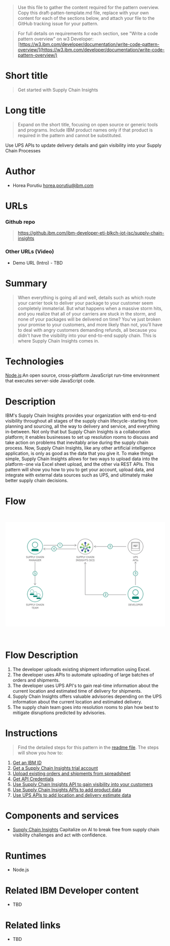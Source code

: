 > Use this file to gather the content required for the pattern overview. Copy this draft-patten-template.md file, replace with your own content for each of the sections below, and attach your file to the GitHub tracking issue for your pattern.

> For full details on requirements for each section, see "Write a code pattern overview" on w3 Developer: [https://w3.ibm.com/developer/documentation/write-code-pattern-overview/](https://w3.ibm.com/developer/documentation/write-code-pattern-overview/)

# Short title

> Get started with Supply Chain Insights

# Long title

> Expand on the short title, focusing on open source or generic tools and programs. Include IBM product names only if that product is required in the pattern and cannot be substituted.

Use UPS APIs to update delivery details and gain visibility into your Supply Chain Processes   

# Author

* Horea Porutiu <horea.porutiu@ibm.com>

# URLs

### Github repo

> https://github.ibm.com/ibm-developer-eti-blkch-iot-isc/supply-chain-insights

### Other URLs (Video)

* Demo URL (Intro) - TBD

# Summary

> When everything is going all and well, details such as which route your carrier took to deliver your package to your customer seem completely immaterial. But what happens when a massive storm hits, and you realize that all of your carriers are stuck in the storm, and none of your packages will be delivered on time? You've just broken your promise to your customers, and more likely than not, you'll have to deal with angry customers demanding refunds, all because you didn't have the visibility into your end-to-end supply chain. This is where Supply Chain Insights comes in.

# Technologies

[Node.js](https://nodejs.org/en/):An open source, cross-platform JavaScript run-time environment that executes server-side JavaScript code.

# Description
IBM's Supply Chain Insights provides your organization with end-to-end visibility throughout all stages of the supply chain lifecycle - starting from planning and sourcing, all the way to delivery and service, and everything in-between. Not only that but Supply Chain Insights is a collaboration platform; it enables businesses to set up resolution rooms to discuss and take action on problems that inevitably arise during the supply chain process. Now, Supply Chain Insights, like any other artificial intelligence application, is only as good as the data that you give it. To make things simple, Supply Chain Insights allows for two ways to upload data into the platform - one via Excel sheet upload, and the other via REST APIs. This 
pattern will show you how to you to get your account, upload data, and integrate with external data 
sources such as UPS, and ultimately make better supply chain decisions. 

# Flow

<br>
<p align="center">
  <img src="images/archDiagram.png">
</p>
<br>

# Flow Description
1. The developer uploads existing shipment information using Excel.
2. The developer uses APIs to automate uploading of large batches of 
orders and shipments.
3. The developer uses UPS API's to gain real-time information about the 
current location and estimated time of delivery for shipments. 
4. Supply Chain Insights offers valuable advisories depending on the UPS 
information about the current location and estimated delivery. 
5. The supply chain team goes into resolution rooms to plan how best to mitigate 
disruptions predicted by advisories. 

# Instructions

> Find the detailed steps for this pattern in the [readme file](https://github.com/horeaporutiu/supply-chain-insights/blob/master/README.md). The steps will show you how to:


1. [Get an IBM ID](https://github.com/horeaporutiu/supply-chain-insights#step-1-Get-an-IBM-ID)
2. [Get a Supply Chain Insights trial account](https://github.com/horeaporutiu/supply-chain-insights#step-2-get-a-supply-chain-insights-trial-account)
3. [Upload existing orders and shipments from spreadsheet](https://github.com/horeaporutiu/supply-chain-insights#step-3-upload-existing-orders-and-shipments-from-spreadsheet)
4. [Get API Credentials](https://github.com/horeaporutiu/supply-chain-insights#step-4-get-api-credentials)
5. [Use Supply Chain Insights API to gain visibility into your customers](https://github.com/horeaporutiu/supply-chain-insights#step-5-use-supply-chain-insights-api-to-gain-visibility-into-your-customers)
6. [Use Supply Chain Insights APIs to add product data](https://github.com/horeaporutiu/supply-chain-insights#step-6-use-supply-chain-insights-apis-to-add-product-data) 
7. [Use UPS APIs to add location and delivery estimate data ](https://github.com/horeaporutiu/supply-chain-insights#step-7-use-ups-apis-to-add-location-and-delivery-estimate-data) 

# Components and services

* [Supply Chain Insights](https://www.ibm.com/us-en/marketplace/supply-chain-insights) Capitalize on AI to break free from supply chain visibility challenges and act with confidence.


# Runtimes

* Node.js

# Related IBM Developer content
- TBD

# Related links
- TBD

